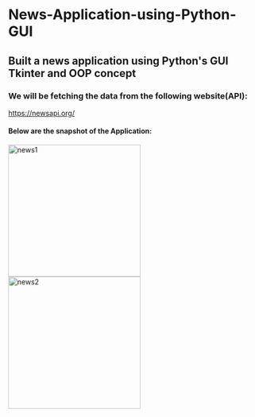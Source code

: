 # News-Application-using-Python-GUI

## Built a news application using Python's GUI Tkinter and OOP concept

### We will be fetching the data from the following website(API):
https://newsapi.org/
 #### Below are the snapshot of the Application: 
 
<img width="266" alt="news1" src="https://user-images.githubusercontent.com/53075286/170535520-37207153-7aeb-4bd7-aaa6-06eafcb1d928.PNG">



<img width="266" alt="news2" src="https://user-images.githubusercontent.com/53075286/170535690-9e30724b-1d5c-4e69-800f-4336afecf208.PNG">
